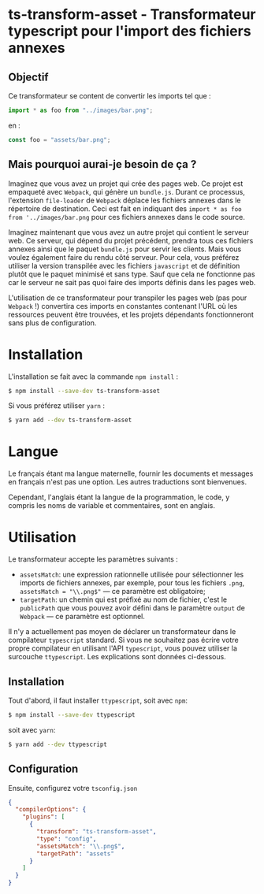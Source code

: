 # ts-transform-asset - Transformateur typescript pour l'import des fichiers annexes

## Objectif

Ce transformateur se content de convertir les imports tel que :

```typescript
import * as foo from "../images/bar.png";
```

en :

```typescript
const foo = "assets/bar.png";
```

## Mais pourquoi aurai-je besoin de ça ?

Imaginez que vous avez un projet qui crée des pages web. Ce projet est empaqueté avec `Webpack`, qui génère un `bundle.js`. Durant ce processus, l'extension `file-loader` de `Webpack` déplace les fichiers annexes dans le répertoire de destination. Ceci est fait en indiquant des `import * as foo from '../images/bar.png` pour ces fichiers annexes dans le code source.

Imaginez maintenant que vous avez un autre projet qui contient le serveur web. Ce serveur, qui dépend du projet précédent, prendra tous ces fichiers annexes ainsi que le paquet `bundle.js` pour servir les clients. Mais vous voulez également faire du rendu côté serveur. Pour cela, vous préférez utiliser la version transpilée avec les fichiers `javascript` et de définition plutôt que le paquet minimisé et sans type. Sauf que cela ne fonctionne pas car le serveur ne sait pas quoi faire des imports définis dans les pages web.

L'utilisation de ce transformateur pour transpiler les pages web (pas pour `Webpack` !) convertira ces imports en constantes contenant l'URL où les ressources peuvent être trouvées, et les projets dépendants fonctionneront sans plus de configuration.

# Installation

L'installation se fait avec la commande `npm install` :

```bash
$ npm install --save-dev ts-transform-asset
```

Si vous préférez utiliser `yarn` :

```bash
$ yarn add --dev ts-transform-asset
```

# Langue

Le français étant ma langue maternelle, fournir les documents et messages en français n'est pas une option. Les autres traductions sont bienvenues.

Cependant, l'anglais étant la langue de la programmation, le code, y compris les noms de variable et commentaires, sont en anglais.

# Utilisation

Le transformateur accepte les paramètres suivants :

- `assetsMatch`: une expression rationnelle utilisée pour sélectionner les imports de fichiers annexes, par exemple, pour tous les fichiers `.png`, `assetsMatch = "\\.png$"` — ce paramètre est obligatoire;
- `targetPath`: un chemin qui est préfixé au nom de fichier, c'est le `publicPath` que vous pouvez avoir défini dans le paramètre `output` de `Webpack` — ce paramètre est optionnel.

Il n'y a actuellement pas moyen de déclarer un transformateur dans le compilateur `typescript` standard. Si vous ne souhaitez pas écrire votre propre compilateur en utilisant l'API `typescript`, vous pouvez utiliser la surcouche `ttypescript`. Les explications sont données ci-dessous.

## Installation

Tout d'abord, il faut installer `ttypescript`, soit avec `npm`:

```bash
$ npm install --save-dev ttypescript
```

soit avec `yarn`:

```bash
$ yarn add --dev ttypescript
```

## Configuration

Ensuite, configurez votre `tsconfig.json`

```json
{
  "compilerOptions": {
    "plugins": [
      {
        "transform": "ts-transform-asset",
        "type": "config",
        "assetsMatch": "\\.png$",
        "targetPath": "assets"
      }
    ]
  }
}
```
